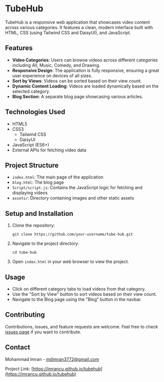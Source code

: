 # TubeHub

TubeHub is a responsive web application that showcases video content across various categories. It features a clean, modern interface built with HTML, CSS (using Tailwind CSS and DaisyUI), and JavaScript.

## Features

- **Video Categories**: Users can browse videos across different categories including All, Music, Comedy, and Drawing.
- **Responsive Design**: The application is fully responsive, ensuring a great user experience on devices of all sizes.
- **Sort by Views**: Videos can be sorted based on their view count.
- **Dynamic Content Loading**: Videos are loaded dynamically based on the selected category.
- **Blog Section**: A separate blog page showcasing various articles.

## Technologies Used

- HTML5
- CSS3
  - Tailwind CSS
  - DaisyUI
- JavaScript (ES6+)
- External APIs for fetching video data

## Project Structure

- `index.html`: The main page of the application
- `blog.html`: The blog page
- `Script/script.js`: Contains the JavaScript logic for fetching and displaying videos
- `assets/`: Directory containing images and other static assets

## Setup and Installation

1. Clone the repository:
   ```
   git clone https://github.com/your-username/tube-hub.git
   ```
2. Navigate to the project directory:
   ```
   cd tube-hub
   ```
3. Open `index.html` in your web browser to view the project.

## Usage

- Click on different category tabs to load videos from that category.
- Use the "Sort by View" button to sort videos based on their view count.
- Navigate to the Blog page using the "Blog" button in the navbar.

## Contributing

Contributions, issues, and feature requests are welcome. Feel free to check [issues page](https://github.com/Imrancu/tube-hub/issues) if you want to contribute.

## Contact

Mohammad Imran - mdimran3772@gmail.com

Project Link: [https://imrancu.github.io/tubehub](https://imrancu.github.io/tubehub)
